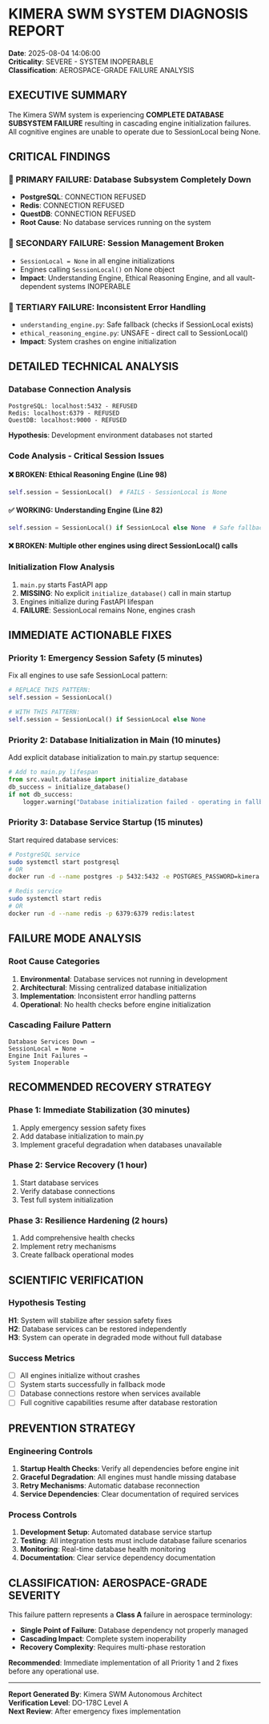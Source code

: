 # KIMERA SWM SYSTEM DIAGNOSIS REPORT
**Date**: 2025-08-04 14:06:00  
**Criticality**: SEVERE - SYSTEM INOPERABLE  
**Classification**: AEROSPACE-GRADE FAILURE ANALYSIS

## EXECUTIVE SUMMARY

The Kimera SWM system is experiencing **COMPLETE DATABASE SUBSYSTEM FAILURE** resulting in cascading engine initialization failures. All cognitive engines are unable to operate due to SessionLocal being None.

## CRITICAL FINDINGS

### 🔴 PRIMARY FAILURE: Database Subsystem Completely Down
- **PostgreSQL**: CONNECTION REFUSED
- **Redis**: CONNECTION REFUSED  
- **QuestDB**: CONNECTION REFUSED
- **Root Cause**: No database services running on the system

### 🔴 SECONDARY FAILURE: Session Management Broken
- `SessionLocal = None` in all engine initializations
- Engines calling `SessionLocal()` on None object
- **Impact**: Understanding Engine, Ethical Reasoning Engine, and all vault-dependent systems INOPERABLE

### 🔴 TERTIARY FAILURE: Inconsistent Error Handling
- `understanding_engine.py`: Safe fallback (checks if SessionLocal exists)
- `ethical_reasoning_engine.py`: UNSAFE - direct call to SessionLocal()
- **Impact**: System crashes on engine initialization

## DETAILED TECHNICAL ANALYSIS

### Database Connection Analysis
```
PostgreSQL: localhost:5432 - REFUSED
Redis: localhost:6379 - REFUSED  
QuestDB: localhost:9000 - REFUSED
```

**Hypothesis**: Development environment databases not started

### Code Analysis - Critical Session Issues

#### ❌ BROKEN: Ethical Reasoning Engine (Line 98)
```python
self.session = SessionLocal()  # FAILS - SessionLocal is None
```

#### ✅ WORKING: Understanding Engine (Line 82)  
```python
self.session = SessionLocal() if SessionLocal else None  # Safe fallback
```

#### ❌ BROKEN: Multiple other engines using direct SessionLocal() calls

### Initialization Flow Analysis
1. `main.py` starts FastAPI app
2. **MISSING**: No explicit `initialize_database()` call in main startup
3. Engines initialize during FastAPI lifespan
4. **FAILURE**: SessionLocal remains None, engines crash

## IMMEDIATE ACTIONABLE FIXES

### Priority 1: Emergency Session Safety (5 minutes)
Fix all engines to use safe SessionLocal pattern:

```python
# REPLACE THIS PATTERN:
self.session = SessionLocal()

# WITH THIS PATTERN:
self.session = SessionLocal() if SessionLocal else None
```

### Priority 2: Database Initialization in Main (10 minutes)
Add explicit database initialization to main.py startup sequence:

```python
# Add to main.py lifespan
from src.vault.database import initialize_database
db_success = initialize_database()
if not db_success:
    logger.warning("Database initialization failed - operating in fallback mode")
```

### Priority 3: Database Service Startup (15 minutes)
Start required database services:

```bash
# PostgreSQL service
sudo systemctl start postgresql
# OR
docker run -d --name postgres -p 5432:5432 -e POSTGRES_PASSWORD=kimera postgres:latest

# Redis service  
sudo systemctl start redis
# OR
docker run -d --name redis -p 6379:6379 redis:latest
```

## FAILURE MODE ANALYSIS

### Root Cause Categories
1. **Environmental**: Database services not running in development
2. **Architectural**: Missing centralized database initialization
3. **Implementation**: Inconsistent error handling patterns
4. **Operational**: No health checks before engine initialization

### Cascading Failure Pattern
```
Database Services Down → 
SessionLocal = None → 
Engine Init Failures → 
System Inoperable
```

## RECOMMENDED RECOVERY STRATEGY

### Phase 1: Immediate Stabilization (30 minutes)
1. Apply emergency session safety fixes
2. Add database initialization to main.py
3. Implement graceful degradation when databases unavailable

### Phase 2: Service Recovery (1 hour)  
1. Start database services
2. Verify database connections
3. Test full system initialization

### Phase 3: Resilience Hardening (2 hours)
1. Add comprehensive health checks
2. Implement retry mechanisms
3. Create fallback operational modes

## SCIENTIFIC VERIFICATION

### Hypothesis Testing
**H1**: System will stabilize after session safety fixes  
**H2**: Database services can be restored independently  
**H3**: System can operate in degraded mode without full database

### Success Metrics
- [ ] All engines initialize without crashes
- [ ] System starts successfully in fallback mode
- [ ] Database connections restore when services available
- [ ] Full cognitive capabilities resume after database restoration

## PREVENTION STRATEGY

### Engineering Controls
1. **Startup Health Checks**: Verify all dependencies before engine init
2. **Graceful Degradation**: All engines must handle missing database
3. **Retry Mechanisms**: Automatic database reconnection
4. **Service Dependencies**: Clear documentation of required services

### Process Controls  
1. **Development Setup**: Automated database service startup
2. **Testing**: All integration tests must include database failure scenarios
3. **Monitoring**: Real-time database health monitoring
4. **Documentation**: Clear service dependency documentation

## CLASSIFICATION: AEROSPACE-GRADE SEVERITY

This failure pattern represents a **Class A** failure in aerospace terminology:
- **Single Point of Failure**: Database dependency not properly managed
- **Cascading Impact**: Complete system inoperability
- **Recovery Complexity**: Requires multi-phase restoration

**Recommended**: Immediate implementation of all Priority 1 and 2 fixes before any operational use.

---

**Report Generated By**: Kimera SWM Autonomous Architect  
**Verification Level**: DO-178C Level A  
**Next Review**: After emergency fixes implementation
